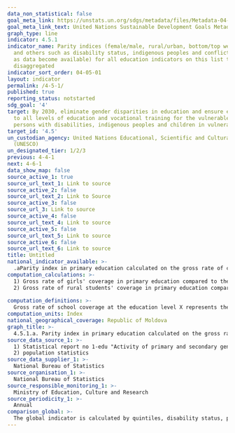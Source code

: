 ```yaml
---
data_non_statistical: false
goal_meta_link: https://unstats.un.org/sdgs/metadata/files/Metadata-04-05-01.pdf
goal_meta_link_text: United Nations Sustainable Development Goals Metadata (pdf 210kB)
graph_type: line
indicator: 4.5.1
indicator_name: Parity indices (female/male, rural/urban, bottom/top wealth quintile
  and others such as disability status, indigenous peoples and conflict-affected,
  as data become available) for all education indicators on this list that can be
  disaggregated
indicator_sort_order: 04-05-01
layout: indicator
permalink: /4-5-1/
published: true
reporting_status: notstarted
sdg_goal: '4'
target: By 2030, eliminate gender disparities in education and ensure equal access
  to all levels of education and vocational training for the vulnerable, including
  persons with disabilities, indigenous peoples and children in vulnerable situations
target_id: '4.5'
un_custodian_agency: United Nations Educational, Scientific and Cultural Organization
  (UNESCO)
un_designated_tier: 1/2/3
previous: 4-4-1
next: 4-6-1
data_show_map: false
source_active_1: true
source_url_text_1: Link to source
source_active_2: false
source_url_text_2: Link to Source
source_active_3: false
source_url_3: Link to source
source_active_4: false
source_url_text_4: Link to source
source_active_5: false
source_url_text_5: Link to source
source_active_6: false
source_url_text_6: Link to source
title: Untitled
national_indicator_available: >-
  .aParity index in primary education calculated on the gross rate of coverage in primary education
computation_calculations: >-
  1) Gross rate of girls' coverage in primary education compared to the gross rate of boys' coverage in primary education.<br> 
  2) Gross rate of rural students' coverage in primary education compared to the gross rate of urban students' coverage in primary education. <br> 
  
computation_definitions: >-
  Gross rate of school coverage at the education level X represents the total number of children/pupils/students covered by the respective education level, regardless of age, as a share of total population of the official group of age corresponding to this level of education. 
computation_units: Index
national_geographical_coverage: Republic of Moldova
graph_title: >-
  4.5.1.a. Parity index in primary education calculated on the gross rate of coverage in primary education 
source_data_source_1: >-
  1) Statistical report no 1-edu "Activity of primary and secondary general education institutions"<br> 
  2) population statistics 
source_data_supplier_1: >-
  National Bureau of Statistics
source_organisation_1: >-
  National Bureau of Statistics
source_responsible_monitoring_1: >-
  Ministry of Education, Culture and Research
source_periodicity_1: >-
  Annual
comparison_global: >-
  The global indicator is calculated by quintiles, disability status, persons affected by conflict. The national indicator will be estimated only by sex and areas. 
---
```

